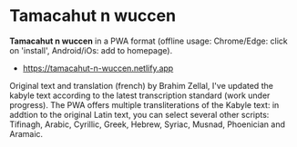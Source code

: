 # Tamacahut n wuccen

**Tamacahut n wuccen** in a PWA format (offline usage: Chrome/Edge: click on 'install', Android/iOs: add to homepage).

* https://tamacahut-n-wuccen.netlify.app

Original text and translation (french) by Brahim Zellal, I've updated the kabyle text according to the latest transcription standard (work under progress). The PWA offers multiple transliterations of the Kabyle text: in addtion to the original Latin text, you can select several other scripts: Tifinagh, Arabic, Cyrillic, Greek, Hebrew, Syriac, Musnad, Phoenician and Aramaic.




